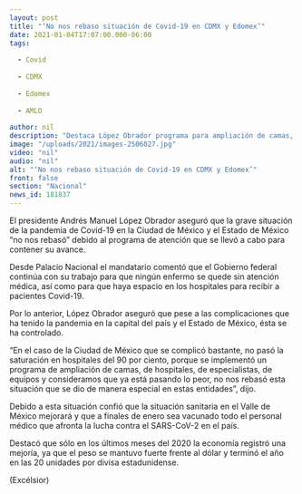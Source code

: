```yaml
---
layout: post
title: "‘No nos rebaso situación de Covid-19 en CDMX y Edomex’"
date: 2021-01-04T17:07:00.000-06:00
tags:
  
  - Covid
  
  - CDMX
  
  - Edomex
  
  - AMLO
  
author: nil
description: "Destaca López Obrador programa para ampliación de camas, de hospitales, de especialistas…; confía que en primer trimestre del año se recuperarán la economía y los empleos"
image: "/uploads/2021/images-2506027.jpg"
video: "nil"
audio: "nil"
alt: "‘No nos rebaso situación de Covid-19 en CDMX y Edomex’"
front: false
section: "Nacional"
news_id: 181837
---
```


El presidente Andrés Manuel López Obrador aseguró que la grave situación de la pandemia de Covid-19 en la Ciudad de México y el Estado de México “no nos rebasó” debido al programa de atención que se llevó a cabo para contener su avance.

Desde Palacio Nacional el mandatario comentó que el Gobierno federal continúa con su trabajo para que ningún enfermo se quede sin atención médica, así como para que haya espacio en los hospitales para recibir a pacientes Covid-19.

Por lo anterior, López Obrador aseguró que pese a las complicaciones que ha tenido la pandemia en la capital del país y el Estado de México, ésta se ha controlado.

“En el caso de la Ciudad de México que se complicó bastante, no pasó la saturación en hospitales del 90 por ciento, porque se implementó un programa de ampliación de camas, de hospitales, de especialistas, de equipos y consideramos que ya está pasando lo peor, no nos rebasó esta situación que se dio de manera especial en estas entidades”, dijo.

Debido a esta situación confió que la situación sanitaria en el Valle de México mejorará y que a finales de enero sea vacunado todo el personal médico que afronta la lucha contra el SARS-CoV-2 en el país.

Destacó que sólo en los últimos meses del 2020 la economía registró una mejoría, ya que el peso se mantuvo fuerte frente al dólar y terminó el año en las 20 unidades por divisa estadunidense.

(Excélsior)